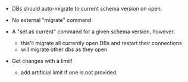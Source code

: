 - DBs should auto-migrate to current schema version on open.
- No external "migrate" command
- A "set as current" command for a given schema version, however.

  - this'll migrate all currently open DBs and restart their connections
  - will migrate other dbs as they open

- Get changes with a limit!
  - add artificial limit if one is not provided.
